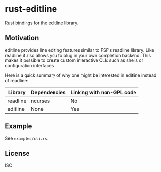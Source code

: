 rust-editline
=============

Rust bindings for the [editline] library.

Motivation
----------

editline provides line editing features similar to FSF's readline
library. Like readline it also allows you to plug in your own
completion backend. This makes it possible to create custom
interactive CLIs such as shells or configuration interfaces.

Here is a quick summary of why one might be interested in editline
instead of readline:

| Library  | Dependencies | Linking with non-GPL code |
|----------|--------------|---------------------------|
| readline | ncurses      | No                        |
| editline | None         | Yes                       |

Example
-------

See `examples/cli.rs`.

License
-------

ISC

[editline]: https://github.com/troglobit/editline
 